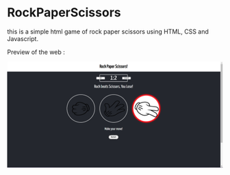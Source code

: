 # RockPaperScissors
this is a simple html game of rock paper scissors using HTML, CSS and Javascript.

Preview of the web :

![Preview](./img/preview.png)
